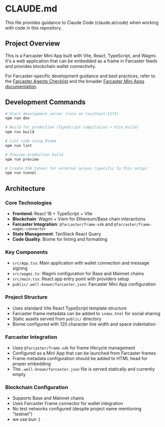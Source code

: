 # CLAUDE.md

This file provides guidance to Claude Code (claude.ai/code) when working with code in this repository.

## Project Overview

This is a Farcaster Mini App built with Vite, React, TypeScript, and Wagmi. It's a web application that can be embedded as a frame in Farcaster feeds and provides blockchain wallet connectivity.

For Farcaster-specific development guidance and best practices, refer to the [Farcaster Agents Checklist](https://miniapps.farcaster.xyz/docs/guides/agents-checklist) and the broader [Farcaster Mini Apps documentation](https://miniapps.farcaster.xyz/docs/getting-started).

## Development Commands

```bash
# Start development server (runs on localhost:5173)
npm run dev

# Build for production (TypeScript compilation + Vite build)
npm run build

# Lint code using Biome
npm run lint

# Preview production build
npm run preview

# Create SSH tunnel for external access (specific to this setup)
npm run tunnel
```

## Architecture

### Core Technologies
- **Frontend**: React 18 + TypeScript + Vite
- **Blockchain**: Wagmi + Viem for Ethereum/Base chain interactions
- **Farcaster Integration**: `@farcaster/frame-sdk` and `@farcaster/frame-wagmi-connector`
- **State Management**: TanStack React Query
- **Code Quality**: Biome for linting and formatting

### Key Components
- `src/App.tsx`: Main application with wallet connection and message signing
- `src/wagmi.ts`: Wagmi configuration for Base and Mainnet chains
- `src/main.tsx`: React app entry point with providers setup
- `public/.well-known/farcaster.json`: Farcaster Mini App configuration

### Project Structure
- Uses standard Vite React TypeScript template structure
- Farcaster frame metadata can be added to `index.html` for social sharing
- Static assets served from `public/` directory
- Biome configured with 120 character line width and space indentation

### Farcaster Integration
- Uses `@farcaster/frame-sdk` for frame lifecycle management
- Configured as a Mini App that can be launched from Farcaster frames
- Frame metadata configuration should be added to HTML head for proper embedding
- The `.well-known/farcaster.json` file is served statically and currently empty

### Blockchain Configuration
- Supports Base and Mainnet chains
- Uses Farcaster Frame connector for wallet integration
- No test networks configured (despite project name mentioning "testnet")
- we use bun :)